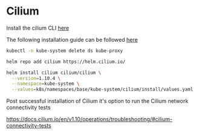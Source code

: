 # Cilium

Install the cilium CLI [here](https://docs.cilium.io/en/stable/gettingstarted/k8s-install-default/)

The following installation guide can be followed [here](https://docs.cilium.io/en/v1.9/gettingstarted/kubeproxy-free/#kubeproxy-free)

```bash
kubectl -n kube-system delete ds kube-proxy
```

```bash
helm repo add cilium https://helm.cilium.io/
```

```bash
helm install cilium cilium/cilium \
  --version=1.10.4 \
  --namespace=kube-system \
  --values=k8s/namespaces/base/kube-system/cilium/install/values.yaml
```

Post successful installation of Cilium it's option to run the Cilium network connectivity tests

https://docs.cilium.io/en/v1.10/operations/troubleshooting/#cilium-connectivity-tests
